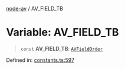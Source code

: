 [node-av](../globals.md) / AV\_FIELD\_TB

# Variable: AV\_FIELD\_TB

> `const` **AV\_FIELD\_TB**: [`AVFieldOrder`](../type-aliases/AVFieldOrder.md)

Defined in: [constants.ts:597](https://github.com/seydx/av/blob/f8631fc881b394300b1479f511d55cf1c370a87f/src/constants/constants.ts#L597)
